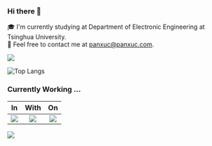 ### Hi there 👋

🎓 I'm currently studying at Department of Electronic Engineering at Tsinghua University.\
🌱 Feel free to contact me at panxuc@panxuc.com.

<picture>
  <source
    srcset="https://github-readme-stats.panxuc.com/api?username=panxuc&show_icons=true&theme=dark"
    media="(prefers-color-scheme: dark)"
  />
  <source
    srcset="https://github-readme-stats.panxuc.com/api?username=panxuc&show_icons=true"
    media="(prefers-color-scheme: light), (prefers-color-scheme: no-preference)"
  />
  <img src="https://github-readme-stats.panxuc.com/api?username=panxuc&show_icons=true" />
</picture>

![Top Langs](https://github-readme-stats.panxuc.com/api/top-langs/?username=panxuc&layout=compact&langs_count=10&hide=vhdl,jupyter%20notebook)

### Currently Working ...

|                                                   In                                                    |                                                                           With                                                                           |                                                           On                                                           |
| :-----------------------------------------------------------------------------------------------------: | :------------------------------------------------------------------------------------------------------------------------------------------------------: | :--------------------------------------------------------------------------------------------------------------------: |
| ![](https://go-skill-icons.vercel.app/api/icons?i=assembly,c,cpp,cs,java,js,matlab,python,ts&perline=4) | ![](https://go-skill-icons.vercel.app/api/icons?i=arduino,docker,dotnet,godot,huggingface,linux,nextjs,pytorch,react,sklearn,tensorflow,unity&perline=4) | ![](https://go-skill-icons.vercel.app/api/icons?i=android,apple,arch,debian,kali,raspberrypi,ubuntu,windows&perline=4) |

![](https://komarev.com/ghpvc/?username=panxuc)
